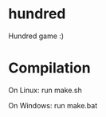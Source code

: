 hundred
=======

Hundred game :)

Compilation
===========

On Linux: run make.sh

On Windows: run make.bat
